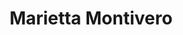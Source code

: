 ---
layout: page
title: Marietta Montivero
img: https://geiselmed.dartmouth.edu/epidemiology/wp-content/uploads/sites/17/2023/07/Marietta-Saldias-Bio-e1688662350175.jpeg
redirect_url: https://geiselmed.dartmouth.edu/epidemiology/profile/marietta-k-saldias-montivero/
type: Graduates
description: QBS MD PhD @ Dartmouth
---